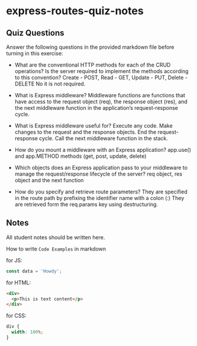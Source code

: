 # express-routes-quiz-notes

## Quiz Questions

Answer the following questions in the provided markdown file before turning in this exercise:

- What are the conventional HTTP methods for each of the CRUD operations? Is the server required to implement the methods according to this convention?
  Create - POST, Read - GET, Update - PUT, Delete - DELETE
  No it is not required.

- What is Express middleware?
  Middleware functions are functions that have access to the request object (req), the response object (res), and the next middleware function in the application’s request-response cycle.

- What is Express middleware useful for?
  Execute any code.
  Make changes to the request and the response objects.
  End the request-response cycle.
  Call the next middleware function in the stack.

- How do you mount a middleware with an Express application?
  app.use() and app.METHOD methods (get, post, update, delete)

- Which objects does an Express application pass to your middleware to manage the request/response lifecycle of the server?
  req object, res object and the next function

- How do you specify and retrieve route parameters?
  They are specified in the route path by prefixing the identifier name with a colon (:)
  They are retrieved form the req.params key using destructuring.

## Notes

All student notes should be written here.

How to write `Code Examples` in markdown

for JS:

```javascript
const data = 'Howdy';
```

for HTML:

```html
<div>
  <p>This is text content</p>
</div>
```

for CSS:

```css
div {
  width: 100%;
}
```
